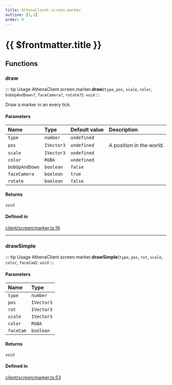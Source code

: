 ```yaml
---
title: AthenaClient.screen.marker
outline: [1,3]
order: 0
---
```


# {{ $frontmatter.title }}


## Functions

### draw

::: tip Usage
AthenaClient.screen.marker.**draw**(`type`, `pos`, `scale`, `color`, `bobUpAndDown?`, `faceCamera?`, `rotate?`): `void`
:::

Draw a marker in an every tick.

#### Parameters

| Name | Type | Default value | Description |
| :------ | :------ | :------ | :------ |
| `type` | `number` | `undefined` |  |
| `pos` | `IVector3` | `undefined` | A position in the world. |
| `scale` | `IVector3` | `undefined` |  |
| `color` | `RGBA` | `undefined` |  |
| `bobUpAndDown` | `boolean` | `false` |  |
| `faceCamera` | `boolean` | `true` |  |
| `rotate` | `boolean` | `false` |  |

#### Returns

`void`

#### Defined in

[client/screen/marker.ts:16](https://github.com/Stuyk/altv-athena/blob/492641c/src/core/client/screen/marker.ts#L16)

___

### drawSimple

::: tip Usage
AthenaClient.screen.marker.**drawSimple**(`type`, `pos`, `rot`, `scale`, `color`, `faceCam`): `void`
:::

#### Parameters

| Name | Type |
| :------ | :------ |
| `type` | `number` |
| `pos` | `IVector3` |
| `rot` | `IVector3` |
| `scale` | `IVector3` |
| `color` | `RGBA` |
| `faceCam` | `boolean` |

#### Returns

`void`

#### Defined in

[client/screen/marker.ts:53](https://github.com/Stuyk/altv-athena/blob/492641c/src/core/client/screen/marker.ts#L53)
